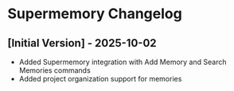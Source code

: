 # Supermemory Changelog

## [Initial Version] - 2025-10-02

- Added Supermemory integration with Add Memory and Search Memories commands
- Added project organization support for memories
